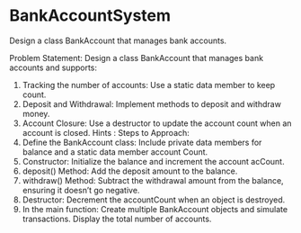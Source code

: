 # BankAccountSystem
Design a class BankAccount that manages bank accounts.

Problem Statement: Design a class BankAccount that manages bank accounts and supports: 
1. Tracking the number of accounts: Use a static data member to keep count.
2. Deposit and Withdrawal: Implement methods to deposit and withdraw money.
3. Account Closure: Use a destructor to update the account count when an account is closed.
Hints : Steps to Approach:
1. Define the BankAccount class: Include private data members for balance and a static data member account Count.
2. Constructor: Initialize the balance and increment the account acCount.
3. deposit() Method: Add the deposit amount to the balance.
4. withdraw() Method: Subtract the withdrawal amount from the balance, ensuring it doesn’t go negative.
5. Destructor: Decrement the accountCount when an object is destroyed.
6. In the main function: Create multiple BankAccount objects and simulate transactions. Display the total number of accounts.
